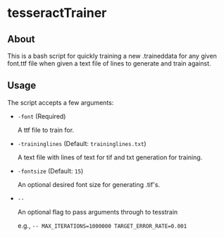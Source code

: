 # tesseractTrainer

## About

This is a bash script for quickly training a new .traineddata for any given font.ttf file when given a text file of lines to generate and train against.

## Usage

The script accepts a few arguments:

* `-font` (Required)

  A ttf file to train for.

* `-traininglines` (Default: `traininglines.txt`)

  A text file with lines of text for tif and txt generation for training.

* `-fontsize` (Default: `15`)

  An optional desired font size for generating .tif's.

* `--`

  An optional flag to pass arguments through to tesstrain

  e.g., `-- MAX_ITERATIONS=1000000 TARGET_ERROR_RATE=0.001`

